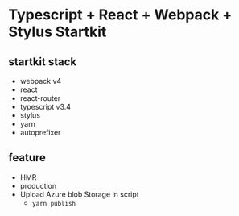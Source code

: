 # Typescript + React + Webpack + Stylus Startkit

## startkit stack
- webpack v4
- react
- react-router
- typescript v3.4
- stylus
- yarn
- autoprefixer

## feature
- HMR
- production
- Upload Azure blob Storage in script
  - `yarn publish`